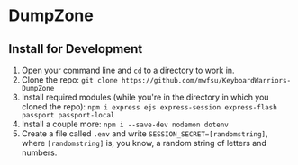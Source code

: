 # DumpZone
## Install for Development
1. Open your command line and `cd` to a directory to work in.
2. Clone the repo: `git clone https://github.com/mwfsu/KeyboardWarriors-DumpZone`
3. Install required modules (while you're in the directory in which you cloned the repo): `npm i express ejs express-session express-flash passport passport-local`
4. Install a couple more: `npm i --save-dev nodemon dotenv`
5. Create a file called `.env` and write `SESSION_SECRET=[randomstring]`, where `[randomstring]` is, you know, a random string of letters and numbers.
